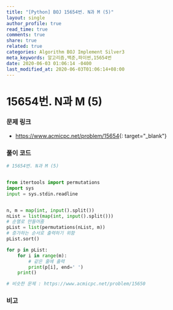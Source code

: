 ```yaml
---
title: "[Python] BOJ 15654번. N과 M (5)"
layout: single
author_profile: true
read_time: true
comments: true
share: true
related: true
categories: Algorithm BOJ Implement Silver3
meta_keywords: 알고리즘,백준,파이썬,15654번
date: 2020-06-03 01:06:14 -0400
last_modified_at: 2020-06-03T01:06:14+08:00
---
```


# 15654번. N과 M (5)

### 문제 링크
- <https://www.acmicpc.net/problem/15654>{: target="\_blank"}

### 풀이 코드

```python
# 15654번. N과 M (5)


from itertools import permutations
import sys
input = sys.stdin.readline


n, m = map(int, input().split())
nList = list(map(int, input().split()))
# 순열로 만들어줌
pList = list(permutations(nList, m))
# 증가하는 순서로 출력하기 위함
pList.sort()

for p in pList:
    for i in range(m):
        # 같은 줄에 출력
        print(p[i], end=' ')
    print()

# 비슷한 문제 : https://www.acmicpc.net/problem/15650
```

### 비고